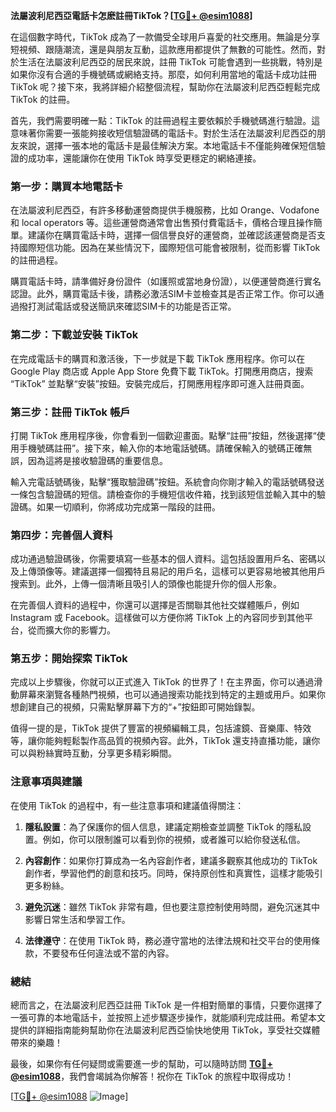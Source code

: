**法屬波利尼西亞電話卡怎麽註冊TikTok？[[TG💪+ @esim1088](https://t.me/s/esim1088)]**

在這個數字時代，TikTok 成為了一款備受全球用戶喜愛的社交應用。無論是分享短視頻、跟隨潮流，還是與朋友互動，這款應用都提供了無數的可能性。然而，對於生活在法屬波利尼西亞的居民來說，註冊 TikTok 可能會遇到一些挑戰，特別是如果你沒有合適的手機號碼或網絡支持。那麼，如何利用當地的電話卡成功註冊 TikTok 呢？接下來，我將詳細介紹整個流程，幫助你在法屬波利尼西亞輕鬆完成 TikTok 的註冊。

首先，我們需要明確一點：TikTok 的註冊過程主要依賴於手機號碼進行驗證。這意味著你需要一張能夠接收短信驗證碼的電話卡。對於生活在法屬波利尼西亞的朋友來說，選擇一張本地的電話卡是最佳解決方案。本地電話卡不僅能夠確保短信驗證的成功率，還能讓你在使用 TikTok 時享受更穩定的網絡連接。

### 第一步：購買本地電話卡

在法屬波利尼西亞，有許多移動運營商提供手機服務，比如 Orange、Vodafone 和 local operators 等。這些運營商通常會出售預付費電話卡，價格合理且操作簡單。建議你在購買電話卡時，選擇一個信譽良好的運營商，並確認該運營商是否支持國際短信功能。因為在某些情況下，國際短信可能會被限制，從而影響 TikTok 的註冊過程。

購買電話卡時，請準備好身份證件（如護照或當地身份證），以便運營商進行實名認證。此外，購買電話卡後，請務必激活SIM卡並檢查其是否正常工作。你可以通過撥打測試電話或發送簡訊來確認SIM卡的功能是否正常。

### 第二步：下載並安裝 TikTok

在完成電話卡的購買和激活後，下一步就是下載 TikTok 應用程序。你可以在 Google Play 商店或 Apple App Store 免費下載 TikTok。打開應用商店，搜索 “TikTok” 並點擊“安裝”按鈕。安裝完成后，打開應用程序即可進入註冊頁面。

### 第三步：註冊 TikTok 帳戶

打開 TikTok 應用程序後，你會看到一個歡迎畫面。點擊“註冊”按鈕，然後選擇“使用手機號碼註冊”。接下來，輸入你的本地電話號碼。請確保輸入的號碼正確無誤，因為這將是接收驗證碼的重要信息。

輸入完電話號碼後，點擊“獲取驗證碼”按鈕。系統會向你剛才輸入的電話號碼發送一條包含驗證碼的短信。請檢查你的手機短信收件箱，找到該短信並輸入其中的驗證碼。如果一切順利，你將成功完成第一階段的註冊。

### 第四步：完善個人資料

成功通過驗證碼後，你需要填寫一些基本的個人資料。這包括設置用戶名、密碼以及上傳頭像等。建議選擇一個獨特且易記的用戶名，這樣可以更容易地被其他用戶搜索到。此外，上傳一個清晰且吸引人的頭像也能提升你的個人形象。

在完善個人資料的過程中，你還可以選擇是否關聯其他社交媒體賬戶，例如 Instagram 或 Facebook。這樣做可以方便你將 TikTok 上的內容同步到其他平台，從而擴大你的影響力。

### 第五步：開始探索 TikTok

完成以上步驟後，你就可以正式進入 TikTok 的世界了！在主界面，你可以通過滑動屏幕來瀏覽各種熱門視頻，也可以通過搜索功能找到特定的主題或用戶。如果你想創建自己的視頻，只需點擊屏幕下方的“+”按鈕即可開始錄製。

值得一提的是，TikTok 提供了豐富的視頻編輯工具，包括濾鏡、音樂庫、特效等，讓你能夠輕鬆製作高品質的視頻內容。此外，TikTok 還支持直播功能，讓你可以與粉絲實時互動，分享更多精彩瞬間。

### 注意事項與建議

在使用 TikTok 的過程中，有一些注意事項和建議值得關注：

1. **隱私設置**：為了保護你的個人信息，建議定期檢查並調整 TikTok 的隱私設置。例如，你可以限制誰可以看到你的視頻，或者誰可以給你發送私信。
   
2. **內容創作**：如果你打算成為一名內容創作者，建議多觀察其他成功的 TikTok 創作者，學習他們的創意和技巧。同時，保持原创性和真實性，這樣才能吸引更多粉絲。

3. **避免沉迷**：雖然 TikTok 非常有趣，但也要注意控制使用時間，避免沉迷其中影響日常生活和學習工作。

4. **法律遵守**：在使用 TikTok 時，務必遵守當地的法律法規和社交平台的使用條款，不要發布任何違法或不當的內容。

### 總結

總而言之，在法屬波利尼西亞註冊 TikTok 是一件相對簡單的事情，只要你選擇了一張可靠的本地電話卡，並按照上述步驟逐步操作，就能順利完成註冊。希望本文提供的詳細指南能夠幫助你在法屬波利尼西亞愉快地使用 TikTok，享受社交媒體帶來的樂趣！

最後，如果你有任何疑問或需要進一步的幫助，可以隨時訪問 **[TG💪+ @esim1088](https://t.me/s/esim1088)**，我們會竭誠為你解答！祝你在 TikTok 的旅程中取得成功！

[[TG💪+ @esim1088](https://t.me/s/esim1088) ![Image](https://i.postimg.cc/4NQfJmqS/Snipaste-2025-05-13-00-14-12.png)]